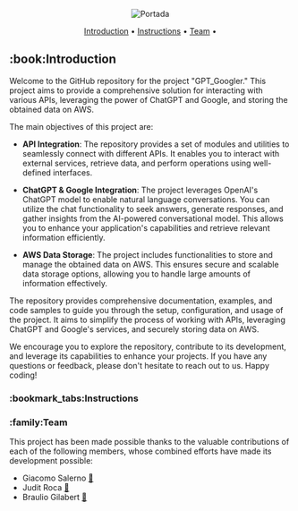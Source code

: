 <p align="center">
  <img src="https://github.com/JuditRoca/GPT_Googler/blob/main/src/static/header.png" alt="Portada"/>
</p>
<p align="center"> 
  <a href="#Introduction">Introduction</a> •
  <a href="#Instructions">Instructions</a> •
  <a href="#Team">Team</a> •
</p>
<h2 id="Introduction">:book:Introduction</h2>

Welcome to the GitHub repository for the project "GPT_Googler." This project aims to provide a comprehensive solution for interacting with various APIs, leveraging the power of ChatGPT and Google, and storing the obtained data on AWS.

The main objectives of this project are:

-   **API Integration**: The repository provides a set of modules and utilities to seamlessly connect with different APIs. It enables you to interact with external services, retrieve data, and perform operations using well-defined interfaces.

-   **ChatGPT & Google Integration**: The project leverages OpenAI's ChatGPT model to enable natural language conversations. You can utilize the chat functionality to seek answers, generate responses, and gather insights from the AI-powered conversational model. This allows you to enhance your application's capabilities and retrieve relevant information efficiently.

-   **AWS Data Storage**: The project includes functionalities to store and manage the obtained data on AWS. This ensures secure and scalable data storage options, allowing you to handle large amounts of information effectively.

The repository provides comprehensive documentation, examples, and code samples to guide you through the setup, configuration, and usage of the project. It aims to simplify the process of working with APIs, leveraging ChatGPT and Google's services, and securely storing data on AWS.

We encourage you to explore the repository, contribute to its development, and leverage its capabilities to enhance your projects. If you have any questions or feedback, please don't hesitate to reach out to us. Happy coding!

<h3 id="Instructions">:bookmark_tabs:Instructions</h3>

<h3 id="Team">:family:Team</h3>
This project has been made possible thanks to the valuable contributions of each of the following members, whose combined efforts have made its development possible:

-   Giacomo Salerno [:panda_face:](https://github.com/GiamoSalerno)
-   Judit Roca [:blossom:](https://github.com/JuditRoca)
-   Braulio Gilabert [:european_castle:](https://github.com/braugilabert) 
